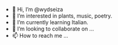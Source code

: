 - 👋 Hi, I’m @wydseiza
- 👀 I’m interested in plants, music, poetry.
- 🌱 I’m currently learning Italian.
- 💞️ I’m looking to collaborate on ...
- 📫 How to reach me ...

<!---
wydseiza/wydseiza is a ✨ special ✨ repository because its `README.md` (this file) appears on your GitHub profile.
You can click the Preview link to take a look at your changes.
--->
